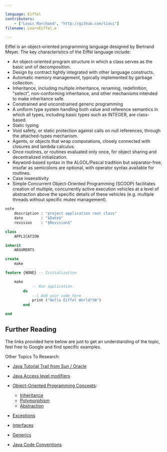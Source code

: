 ```yaml
---

language: Eiffel
contributors:
    - ["Louis Marchand", "http://github.com/tioui"]
filename: LearnEiffel.e

---
```


Eiffel is an object-oriented programming language designed by Bertrand Meyer. The key characteristics of the Eiffel language include:

- An object-oriented program structure in which a class serves as the basic unit of decomposition.
- Design by contract tightly integrated with other language constructs.
- Automatic memory management, typically implemented by garbage collection.
- Inheritance, including multiple inheritance, renaming, redefinition, "select", non-conforming inheritance, and other mechanisms intended to make inheritance safe.
- Constrained and unconstrained generic programming
- A uniform type system handling both value and reference semantics in which all types, including basic types such as INTEGER, are class-based.
- Static typing
- Void safety, or static protection against calls on null references, through the attached-types mechanism.
- Agents, or objects that wrap computations, closely connected with closures and lambda calculus.
- Once routines, or routines evaluated only once, for object sharing and decentralized initialization.
- Keyword-based syntax in the ALGOL/Pascal tradition but separator-free, insofar as semicolons are optional, with operator syntax available for routines.
- Case insensitivity
- Simple Concurrent Object-Oriented Programming (SCOOP) facilitates creation of multiple, concurrently active execution vehicles at a level of abstraction above the specific details of these vehicles (e.g. multiple threads without specific mutex management).

```eiffel
note
	description : "project application root class"
	date        : "$Date$"
	revision    : "$Revision$"

class
	APPLICATION

inherit
	ARGUMENTS

create
	make

feature {NONE} -- Initialization

	make
			-- Run application.
		do
			--| Add your code here
			print ("Hello Eiffel World!%N")
		end

end

```

## Further Reading

The links provided here below are just to get an understanding of the topic, feel free to Google and find specific examples.

Other Topics To Research:

* [Java Tutorial Trail from Sun / Oracle](http://docs.oracle.com/javase/tutorial/index.html)

* [Java Access level modifiers](http://docs.oracle.com/javase/tutorial/java/javaOO/accesscontrol.html)

* [Object-Oriented Programming Concepts](http://docs.oracle.com/javase/tutorial/java/concepts/index.html):
    * [Inheritance](http://docs.oracle.com/javase/tutorial/java/IandI/subclasses.html)
    * [Polymorphism](http://docs.oracle.com/javase/tutorial/java/IandI/polymorphism.html)
    * [Abstraction](http://docs.oracle.com/javase/tutorial/java/IandI/abstract.html)

* [Exceptions](http://docs.oracle.com/javase/tutorial/essential/exceptions/index.html)

* [Interfaces](http://docs.oracle.com/javase/tutorial/java/IandI/createinterface.html)

* [Generics](http://docs.oracle.com/javase/tutorial/java/generics/index.html)

* [Java Code Conventions](http://www.oracle.com/technetwork/java/codeconv-138413.html)
